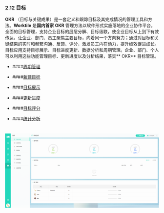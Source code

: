 ### 2.12 目标

**OKR** （目标与关键成果）是一套定义和跟踪目标及其完成情况的管理工具和方法。**Worktile** 是**国内首家** **OKR** 管理方法以软件形式实施落地的企业协作平台。全面的目标管理，支持企业目标的层层分解、目标级联，使企业目标从上到下有效传达，让企业、部门、员工聚焦主要目标，向着同一个方向努力；通过对目标和关键结果的实时和频繁沟通、反馈、评分，激发员工内在动力，提升绩效促进成长。目标应用支持目标展示、目标进度更新、数据分析和周期管理。企业、部门、个人可以利用这些功能管理目标、更新进度以及分析结果，落实** OKR** 目标管理。

* ####[周期管理](/yong-hu-zhi-nan/yong-hu-shou-ce/mu-biao/zhou-qi-guan-li.md)

* ####[新建目标](/yong-hu-zhi-nan/yong-hu-shou-ce/mu-biao/xin-jian-mu-biao.md)

* ####[目标展示](/yong-hu-zhi-nan/yong-hu-shou-ce/mu-biao/mu-biao-zhan-shi.md)

* ####[更新进度](/yong-hu-zhi-nan/yong-hu-shou-ce/mu-biao/geng-xin-jin-du.md)

* ####[目标评分](/yong-hu-zhi-nan/yong-hu-shou-ce/mu-biao/mu-biao-ping-fen.md)

* ####[统计分析](/yong-hu-zhi-nan/yong-hu-shou-ce/mu-biao/tong-ji-fen-xi.md)

# ![](/assets/12目标.png)
